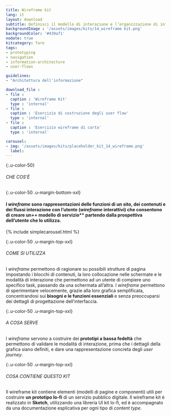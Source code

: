 ```yaml
---
title: Wireframe kit
lang: it
layout: download
subtitle: Definisci il modello di interazione e l’organizzazione di informazioni e contenuti nelle schermate
backgroundImage : '/assets/images/kits/14_wireframe kit.png'
backgroundColor: '#439af1'
nodate: true
kitcategory: fare
tags: 
- prototyping
- navigation
- information-architecture
- user-flows

guidelines:
- "Architettura dell'informazione"

download_file :
- file : 
  caption : 'Wireframe Kit'
  type : 'internal'
- file : 
  caption : 'Esercizio di costruzione degli user flow'
  type : 'internal'
- file : 
  caption : 'Esercizio wireframe di carta'
  type : 'internal'

carousel:
- img: '/assets/images/kits/placeholder_kit_14_wireframe.png'
  label:
---
```


{:.u-color-50}
###### CHE COS’È

{:.u-color-50 .u-margin-bottom-xxl}
#### I *wireframe* sono rappresentazioni delle funzioni di un sito, dei contenuti e dei flussi interazione con l’utente (*wireframe* interattivi) che consentono di creare un++ modello di servizio** partendo dalla prospettiva dell’utente che lo utilizza.
{% include simplecarousel.html  %} 

{:.u-color-50 .u-margin-top-xxl}
###### COME SI UTILIZZA
I *wireframe* permettono di ragionare su possibili strutture di pagina impostando i blocchi di contenuti, la loro collocazione nelle schermate e le modalità di interazione che permettono ad un utente di compiere uno specifico task, passando da una schermata all’altra. I *wireframe* permettono di sperimentare velocemente, grazie alla loro grafica semplificata, concentrandosi sui **bisogni e le funzioni essenziali** e senza preoccuparsi dei dettagli di progettazione dell’interfaccia.


{:.u-color-50 .u-margin-top-xxl}
###### A COSA SERVE
I *wireframe* servono a costruire dei **prototipi a bassa fedeltà** che permettono di validare le modalità di interazione, prima che i dettagli della grafica siano definiti, e dare una rappresentazione concreta degli *user journey*.

{:.u-color-50 .u-margin-top-xxl}
###### COSA CONTIENE QUESTO KIT
Il wireframe kit contiene elementi (modelli di pagine e componenti) utili per costruire **un prototipo lo-fi** di un servizio pubblico digitale. Il wireframe kit è realizzato in **Sketch**, utilizzando una libreria UI kit lo-fi, ed è accompagnato da una documentazione esplicativa per ogni tipo di *content type*. 
